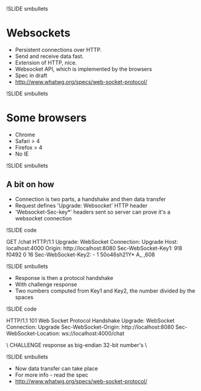 !SLIDE smbullets

# Websockets

* Persistent connections over HTTP. 
* Send and receive data fast.
* Extension of HTTP, nice.
* Websocket API, which is implemented by the browsers
* Spec in draft
* http://www.whatwg.org/specs/web-socket-protocol/

!SLIDE smbullets

# Some browsers

* Chrome
* Safari > 4
* Firefox > 4
* No IE

!SLIDE smbullets
## A bit on how
- Connection is two parts, a handshake and then data transfer
- Request defines 'Upgrade: Websocket' HTTP header
- 'Websocket-Sec-key*' headers sent so server can prove it's a websocket connection

!SLIDE code

GET /chat HTTP/1.1
Upgrade: WebSocket
Connection: Upgrade
Host: localhost:4000
Origin: http://localhost:8080
Sec-WebSocket-Key1: 9!8     f0492 0  16
Sec-WebSocket-Key2: -  1 50o46sh21Y*  A_ ,608


!SLIDE smbullets

- Response is then a protocol handshake
- With challenge response
- Two numbers computed from Key1 and Key2, the number divided by the spaces

!SLIDE code

HTTP/1.1 101 Web Socket Protocol Handshake
Upgrade: WebSocket
Connection: Upgrade
Sec-WebSocket-Origin: http://localhost:8080
Sec-WebSocket-Location: ws://localhost:4000/chat

\ CHALLENGE response as big-endian 32-bit number's \

!SLIDE smbullets

- Now data transfer can take place
- For more info - read the spec
- http://www.whatwg.org/specs/web-socket-protocol/

